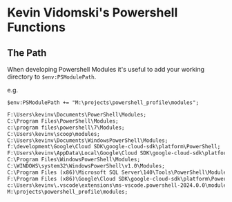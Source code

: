 # Kevin Vidomski's Powershell Functions

## The Path

When developing Powershell Modules it's useful to add
your working directory to `$env:PSModulePath`.

e.g.

```pwsh
$env:PSModulePath += "M:\projects\powershell_profile\modules";
```

```cmd
F:\Users\kevinv\Documents\PowerShell\Modules;
C:\Program Files\PowerShell\Modules;
c:\program files\powershell\7\Modules;
C:\Users\kevinv\scoop\modules;
C:\Users\kevinv\Documents\WindowsPowerShell\Modules;
f:\development\Google\Cloud SDK\google-cloud-sdk\platform\PowerShell;
F:\Users\kevinv\AppData\Local\Google\Cloud SDK\google-cloud-sdk\platform\PowerShell;
C:\Program Files\WindowsPowerShell\Modules;
C:\WINDOWS\system32\WindowsPowerShell\v1.0\Modules;
C:\Program Files (x86)\Microsoft SQL Server\140\Tools\PowerShell\Modules\;
F:\Program Files (x86)\Google\Cloud SDK\google-cloud-sdk\platform\PowerShell;
c:\Users\kevinv\.vscode\extensions\ms-vscode.powershell-2024.0.0\modules;
M:\projects\powershell_profile\modules;
```
